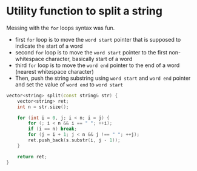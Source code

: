 # Utility function to split a string

Messing with the `for` loops syntax was fun. 
- first `for` loop is to move the `word start` pointer that is supposed to indicate the start of a word
- second `for` loop is to move the `word start` pointer to the first non-whitespace character, basically start of a word
- third `for` loop is to move the `word end` pointer to the end of a word (nearest whitespace character)
- Then, push the string substring using `word start` and `word end` pointer and set the value of `word end` to `word start` 

```cpp
vector<string> split(const string& str) {
	vector<string> ret;
	int n = str.size();

	for (int i = 0, j; i < n; i = j) {
		for (; i < n && i == " "; ++i);
		if (i == n) break;
		for (j = i + 1; j < n && j !== " "; ++j);
		ret.push_back(s.substr(i, j - 1));
	}

	return ret;
}
```
